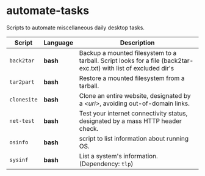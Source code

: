 # automate-tasks
Scripts to automate miscellaneous daily desktop tasks.

| Script | Language | Description |
| --- | --- | --- |
| `back2tar` | **bash** | Backup a mounted filesystem to a tarball. Script looks for a file (back2tar-exc.txt) with list of excluded dir's |
| `tar2part` | **bash** | Restore a mounted filesystem from a tarball. |
| `clonesite` | **bash** | Clone an entire website, designated by a *\<uri\>*, avoiding out-of-domain links. |
| `net-test` | **bash** | Test your internet connectivity status, designated by a mass HTTP header check. |
| `osinfo` | **bash** | script to list information about running OS. |
| `sysinf` | **bash** | List a system's information. (Dependency: `tlp`)  |
